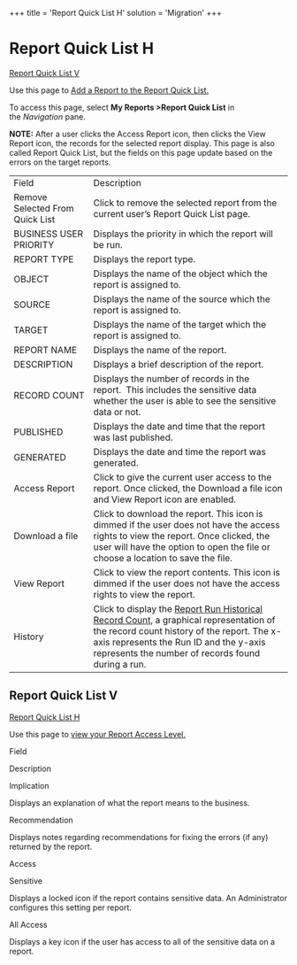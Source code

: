 +++
title = 'Report Quick List H'
solution = 'Migration'
+++

# Report Quick List H

[Report Quick List
V](All_Business_Reports_All_Wave_Process_Areas.htm#All)

<div class="use">

Use this page to [Add a Report to the Report Quick
List.](../Use_Cases/Add_a_Report_to_the_Report_Quick_List.htm)

</div>

To access this page, select **My Reports \>Report Quick List** in
the *Navigation* pane.

**NOTE:** After a user clicks the Access Report icon, then clicks the
View Report icon, the records for the selected report display. This page
is also called Report Quick List, but the fields on this page update
based on the errors on the target
reports.

|                                 |                                                                                                                                                                                                                                                                               |
| ------------------------------- | ----------------------------------------------------------------------------------------------------------------------------------------------------------------------------------------------------------------------------------------------------------------------------- |
| Field                           | Description                                                                                                                                                                                                                                                                   |
| Remove Selected From Quick List | Click to remove the selected report from the current user’s Report Quick List page.                                                                                                                                                                                           |
| BUSINESS USER PRIORITY          | Displays the priority in which the report will be run.                                                                                                                                                                                                                        |
| REPORT TYPE                     | Displays the <span id="Report Type" class="popUpLink">report type.</span>                                                                                                                                                                                                     |
| OBJECT                          | Displays the name of the object which the report is assigned to.                                                                                                                                                                                                              |
| SOURCE                          | Displays the name of the source which the report is assigned to.                                                                                                                                                                                                              |
| TARGET                          | Displays the name of the target which the report is assigned to.                                                                                                                                                                                                              |
| REPORT NAME                     | Displays the name of the report.                                                                                                                                                                                                                                              |
| DESCRIPTION                     | Displays a brief description of the report.                                                                                                                                                                                                                                   |
| RECORD COUNT                    | Displays the number of records in the report.  This includes the sensitive data whether the user is able to see the sensitive data or not.                                                                                                                                    |
| PUBLISHED                       | Displays the date and time that the report was last published.                                                                                                                                                                                                                |
| GENERATED                       | Displays the date and time the report was generated.                                                                                                                                                                                                                          |
| Access Report                   | Click to give the current user access to the report. Once clicked, the Download a file icon and View Report icon are enabled.                                                                                                                                                 |
| Download a file                 | Click to download the report. This icon is dimmed if the user does not have the access rights to view the report. Once clicked, the user will have the option to open the file or choose a location to save the file.                                                         |
| View Report                     | Click to view the report contents. This icon is dimmed if the user does not have the access rights to view the report.                                                                                                                                                        |
| History                         | Click to display the [Report Run Historical Record Count,](Report_Run_Historical_Record_Count.htm) a graphical representation of the record count history of the report. The x-axis represents the Run ID and the y-axis represents the number of records found during a run. |

## Report Quick List V

[Report Quick List
H](All_Business_Reports_All_Wave_Process_Areas.htm#top)

<div class="use">

Use this page to [view your Report Access
Level.](../Use_Cases/View_Your_Report_Access_Level.htm)

</div>

Field

Description

Implication

Displays an explanation of what the report means to the business.

Recommendation

Displays notes regarding recommendations for fixing the errors (if any)
returned by the report.

Access

Sensitive

Displays a locked icon if the report contains sensitive data. An
Administrator configures this setting per report.

All Access

Displays a key icon if the user has access to all of the sensitive data
on a report.
